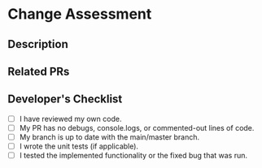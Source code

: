 # Change Assessment

## Description

## Related PRs

## Developer's Checklist

- [ ] I have reviewed my own code.
- [ ] My PR has no debugs, console.logs, or commented-out lines of code.
- [ ] My branch is up to date with the main/master branch.
- [ ] I wrote the unit tests (if applicable).
- [ ] I tested the implemented functionality or the fixed bug that was run.